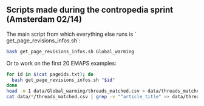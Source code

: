 ## Scripts made during the contropedia sprint (Amsterdam 02/14)

The main script from which everything else runs is ̀ get_page_revisions_infos.sh`:

```bash
bash get_page_revisions_infos.sh Global_warming
```

Or to work on the first 20 EMAPS examples:
```bash
for id in $(cat pageids.txt); do
  bash get_page_revisions_infos.sh "$id"
done
head -n 1 data/Global_warming/threads_matched.csv > data/threads_matched.csv
cat data/*/threads_matched.csv | grep -v "^article_title" >> data/threads_matched.csv
```

